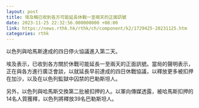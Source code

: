 ```yaml
---
layout: post
title: 埃及稱已收到各方可能延長休戰一至兩天的正面訊號
date: 2023-11-25 22:32:56.000000000 +08:00
link: https://news.rthk.hk/rthk/ch/component/k2/1729425-20231125.htm
categories: rthk
---
```


以色列與哈馬斯達成的四日停火協議進入第二天。

埃及表示，已收到各方關於休戰可能延長一至兩天的正面訊號。當局的聲明表示，正在與各方進行廣泛會談，以就延長早前達成的四日休戰協議，以釋放更多被扣押在加沙，以及在以色列監獄中囚禁的巴勒斯坦人。

另外，以色列與哈馬斯交換第二批被扣押的人。以軍向傳媒透露，被哈馬斯扣押的14名人質獲釋，以色列將釋放39名巴勒斯坦人。

